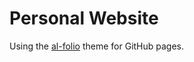 # Personal Website

Using the [al-folio](https://github.com/alshedivat/al-folio) theme for GitHub pages.